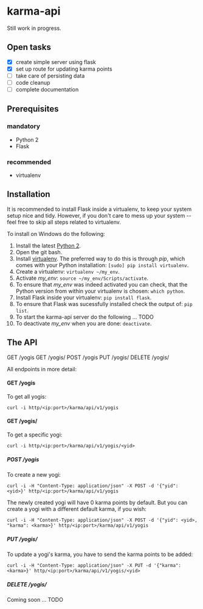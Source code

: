 # karma-api

Still work in progress.

## Open tasks
- [x] create simple server using flask
- [x] set up route for updating karma points
- [ ] take care of persisting data
- [ ] code cleanup
- [ ] complete documentation

## Prerequisites

### mandatory
- Python 2
- Flask

### recommended
- virtualenv

## Installation

It is recommended to install Flask inside a virtualenv, to keep your system setup nice and tidy. However, if you don't care to mess up your system -- feel free to skip all steps related to virtualenv.

To install on Windows do the following:

1. Install the latest [Python 2](https://www.python.org/download/).
2. Open the git bash.
3. Install [virtualenv](https://virtualenv.pypa.io/en/stable/installation/). The preferred way to do this is through *pip*, which comes with your Python installation: `[sudo] pip install virtualenv`.
4. Create a virtualenv: `virtualenv ~/my_env`.
5. Activate *my_env*: `source ~/my_env/Scripts/activate`.
6. To ensure that *my_env* was indeed activated you can check, that the Python version from within your virtualenv is chosen: `which python`.
7. Install Flask inside your virtualenv: `pip install flask`.
8. To ensure that Flask was sucessfully installed check the output of: `pip list`.
9. To start the karma-api server do the following ... TODO
10. To deactivate *my_env* when you are done: `deactivate`.


## The API

GET    /yogis
GET    /yogis/<yid>
POST   /yogis
PUT    /yogis/<yid>
DELETE /yogis/<yid>

All endpoints in more detail:

#### GET /yogis

To get all yogis:
```
curl -i http/<ip:port>/karma/api/v1/yogis
```

#### GET /yogis/<yid>

To get a specific yogi:
```
curl -i http/<ip:port>/karma/api/v1/yogis/<yid>
```

##### POST /yogis

To create a new yogi:
```
curl -i -H "Content-Type: application/json" -X POST -d '{"yid": <yid>}' http/<ip:port>/karma/api/v1/yogis
```
The newly created yogi will have 0 karma points by default. But you can create a yogi with a different default karma, if you wish:

```
curl -i -H "Content-Type: application/json" -X POST -d '{"yid": <yid>, "karma": <karma>}' http/<ip:port>/karma/api/v1/yogis
```

##### PUT /yogis/<yid>

To update a yogi's karma, you have to send the karma points to be added:
```
curl -i -H "Content-Type: application/json" -X PUT -d '{"karma": <karma>}' http/<ip:port>/karma/api/v1/yogis/<yid>
```

##### DELETE /yogis/<yid>

Coming soon ... TODO
